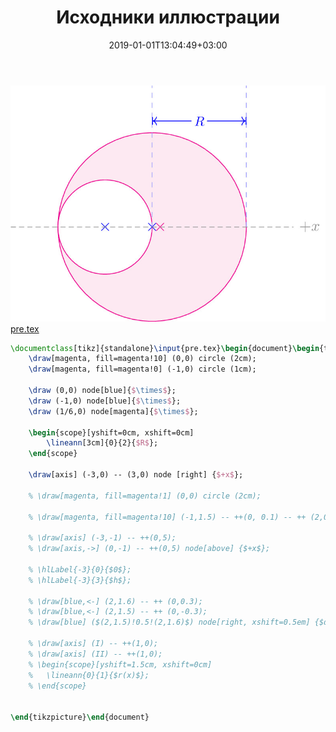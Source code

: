 ﻿---
title: "Исходники иллюстрации"
type: "notpost"
date:  2019-01-01T13:04:49+03:00
---
<a class="imag2" href="/cook/gallery/tikzpict_39c5cae5929171140a0f0fbc3e77174b.tex"><img src="/cook/gallery/tikzpict_39c5cae5929171140a0f0fbc3e77174b.pdf.jpg" alt=""></a>
<a href="/cook/gallery/pre">pre.tex</a>
```tex
\documentclass[tikz]{standalone}\input{pre.tex}\begin{document}\begin{tikzpicture}
	\draw[magenta, fill=magenta!10] (0,0) circle (2cm);
	\draw[magenta, fill=magenta!0] (-1,0) circle (1cm);

	\draw (0,0) node[blue]{$\times$};
	\draw (-1,0) node[blue]{$\times$};
	\draw (1/6,0) node[magenta]{$\times$};

	\begin{scope}[yshift=0cm, xshift=0cm]
		\lineann[3cm]{0}{2}{$R$};
	\end{scope}	

	\draw[axis] (-3,0) -- (3,0) node [right] {$+x$};

	% \draw[magenta, fill=magenta!1] (0,0) circle (2cm);

	% \draw[magenta, fill=magenta!10] (-1,1.5) -- ++(0, 0.1) -- ++ (2,0)  coordinate (I) -- ++ (0,-0.1)  coordinate (II) -- cycle;

	% \draw[axis] (-3,-1) -- ++(0,5);
	% \draw[axis,->] (0,-1) -- ++(0,5) node[above] {$+x$};

	% \hlLabel{-3}{0}{$0$};
	% \hlLabel{-3}{3}{$h$};

	% \draw[blue,<-] (2,1.6) -- ++ (0,0.3);
	% \draw[blue,<-] (2,1.5) -- ++ (0,-0.3);
	% \draw[blue] ($(2,1.5)!0.5!(2,1.6)$) node[right, xshift=0.5em] {$dx$};

	% \draw[axis] (I) -- ++(1,0);
	% \draw[axis] (II) -- ++(1,0);
	% \begin{scope}[yshift=1.5cm, xshift=0cm]
	% 	\lineann{0}{1}{$r(x)$};
	% \end{scope}


\end{tikzpicture}\end{document}
```